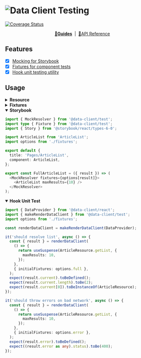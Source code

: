 # ![Data Client Testing](../../packages/data-client/core/data_client_logo_and_text.svg?sanitize=true)

[![Coverage Status](https://img.shields.io/codecov/c/gh/reactive/data-client/master.svg?style=flat-square)](https://app.codecov.io/gh/reactive/data-client?branch=master)

<div align="center">

**[🏁Guides](https://dataclient.io/docs/guides/storybook)** &nbsp;|&nbsp; [🏁API Reference](https://dataclient.io/docs/api/makeRenderDataClient)

</div>

## Features

- [x] [Mocking for Storybook](https://dataclient.io/docs/guides/storybook)
- [x] [Fixtures for component tests](https://dataclient.io/docs/guides/unit-testing-components)
- [x] [Hook unit testing utility](https://dataclient.io/docs/guides/unit-testing-hooks)

## Usage

<details>
<summary><b>Resource</b></summary>

```typescript
import { resource, Entity } from '@data-client/rest';

export default class Article extends Entity {
  id = '';
  content = '';
  author: number | null = null;
  contributors: number[] = [];
}
export const ArticleResource = resource({
  urlRoot: 'http://test.com',
  path: '/article/:id',
  schema: Article,
})
```

</details>

<details>
<summary><b>Fixtures</b></summary>

```typescript
export default {
  full: [
    {
      endpoint: ArticleResource.getList,
      args: [{ maxResults: 10 }],
      response: [
        {
          id: 5,
          content: 'have a merry christmas',
          author: 2,
          contributors: [],
        },
        {
          id: 532,
          content: 'never again',
          author: 23,
          contributors: [5],
        },
      ],
    },
  ],
  empty: [
    {
      endpoint: ArticleResource.getList,
      args: [{ maxResults: 10 }],
      response: [],
    },
  ],
  error: [
    {
      endpoint: ArticleResource.getList,
      args: [{ maxResults: 10 }],
      response: { message: 'Bad request', status: 400, name: 'Not Found' },
      error: true,
    },
  ],
  loading: [],
};
```

</details>

<details open><summary><b>Storybook</b></summary>

```typescript
import { MockResolver } from '@data-client/test';
import type { Fixture } from '@data-client/test';
import { Story } from '@storybook/react/types-6-0';

import ArticleList from 'ArticleList';
import options from './fixtures';

export default {
  title: 'Pages/ArticleList',
  component: ArticleList,
};

export const FullArticleList = ({ result }) => (
  <MockResolver fixtures={options[result]}>
    <ArticleList maxResults={10} />
  </MockResolver>
);
```

</details>

<details open><summary><b>Hook Unit Test</b></summary>

```typescript
import { DataProvider } from '@data-client/react';
import { makeRenderDataClient } from '@data-client/test';
import options from './fixtures';

const renderDataClient = makeRenderDataClient(DataProvider);

it('should resolve list', async () => {
  const { result } = renderDataClient(
    () => {
      return useSuspense(ArticleResource.getList, {
        maxResults: 10,
      });
    },
    { initialFixtures: options.full },
  );
  expect(result.current).toBeDefined();
  expect(result.current.length).toBe(2);
  expect(result.current[0]).toBeInstanceOf(ArticleResource);
});

it('should throw errors on bad network', async () => {
  const { result } = renderDataClient(
    () => {
      return useSuspense(ArticleResource.getList, {
        maxResults: 10,
      });
    },
    { initialFixtures: options.error },
  );
  expect(result.error).toBeDefined();
  expect((result.error as any).status).toBe(400);
});
```

</details>
